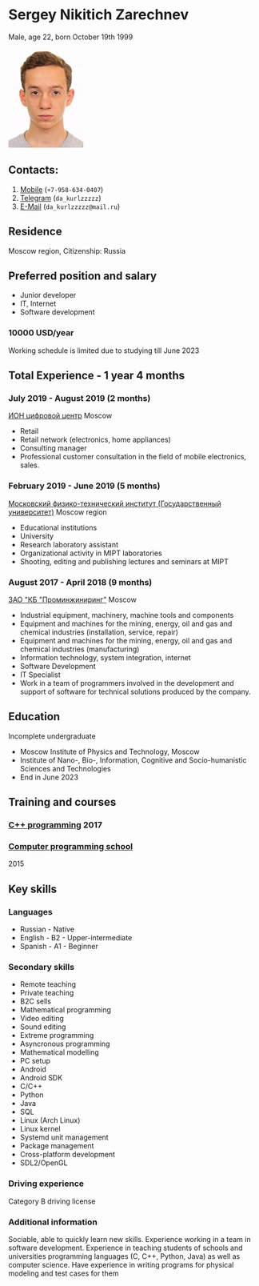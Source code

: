 # Sergey Nikitich Zarechnev

Male, age 22, born October 19th 1999

![Photo](face.jpeg)

## Contacts:

1. [Mobile](tel:+7-958-634-0407) (`+7-958-634-0407`)
2. [Telegram](https://t.me/da_kurlzzzzz) (`da_kurlzzzzz`)
3. [E-Mail](mailto:da_kurlzzzzz@mail.ru) (`da_kurlzzzzz@mail.ru`)

## Residence

Moscow region, Citizenship: Russia

## Preferred position and salary

* Junior developer
* IT, Internet
* Software development

### 10000 USD/year

Working schedule is limited due to studying till June 2023

## Total Experience - 1 year 4 months

### July 2019 - August 2019 (2 months)

[ИОН цифровой центр](https://ноу-хау.рф/) Moscow

* Retail
* Retail network (electronics, home appliances)
* Consulting manager
* Professional customer consultation in the field of mobile electronics,
  sales.

### February 2019 - June 2019 (5 months)

[Московский физико-технический институт (Государственный
университет)](https://mipt.ru) Moscow region

* Educational institutions
* University
* Research laboratory assistant
* Organizational activity in MIPT laboratories
* Shooting, editing and publishing lectures and seminars at MIPT

### August 2017 - April 2018 (9 months)

[ЗАО "КБ "Проминжиниринг"](https://www.tpstrogino.ru/residents/84) Moscow

* Industrial equipment, machinery, machine tools and components
* Equipment and machines for the mining, energy, oil and gas and chemical
  industries (installation, service, repair)
* Equipment and machines for the mining, energy, oil and gas and chemical
  industries (manufacturing)
* Information technology, system integration, internet
* Software Development
* IT Specialist
* Work in a team of programmers involved in the development and support of
  software for technical solutions produced by the company.

## Education

Incomplete undergraduate

* Moscow Institute of Physics and Technology, Moscow
* Institute of Nano-, Bio-, Information, Cognitive and Socio-humanistic
  Sciences and Technologies
* End in June 2023

## Training and courses

### [C++ programming](https://www.specialist.ru) 2017

### [Computer programming school](https://sf.misis.ru/abitur/pre-university-training/programmers-school)

2015

## Key skills

### Languages

* Russian - Native
* English - B2 - Upper-intermediate
* Spanish - A1 - Beginner

### Secondary skills

* Remote teaching
* Private teaching
* B2C sells
* Mathematical programming
* Video editing
* Sound editing
* Extreme programming
* Asyncronous programming
* Mathematical modelling
* PC setup
* Android
* Android SDK
* C/C++
* Python
* Java
* SQL
* Linux (Arch Linux)
* Linux kernel
* Systemd unit management
* Package management
* Cross-platform development
* SDL2/OpenGL

### Driving experience

Category B driving license

### Additional information

Sociable, able to quickly learn new skills. Experience working in a team in
software development. Experience in teaching students of schools and
universities programming languages (C, C++, Python, Java) as well as computer
science. Have experience in writing programs for physical modeling and test
cases for them

<!-- vim:set tw=78: -->
